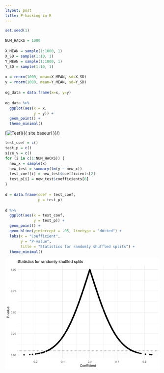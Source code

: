 ```yaml
---
layout: post
title: P-hacking in R
---
```

```r
set.seed(1)

NUM_HACKS = 1000

X_MEAN = sample(1:1000, 1)
X_SD = sample(1:10, 1)
Y_MEAN = sample(1:1000, 1)
Y_SD = sample(1:10, 1)

x = rnorm(1000, mean=X_MEAN, sd=X_SD)
y = rnorm(1000, mean=Y_MEAN, sd=Y_SD)

og_data = data.frame(x=x, y=y)

og_data %>%
  ggplot(aes(x = x,
             y = y)) +
  geom_point() +
  theme_minimal()
```

[<img src="{{ site.baseurl }}/images/produce_data-1.png" alt="Test" style="width: 400px;"/>]({{ site.baseurl }}/)

```r
test_coef = c()
test_p = c()
size_v = c()
for (i in c(1:NUM_HACKS)) {
  new_x = sample(x)
  new_test = summary(lm(y ~ new_x))
  test_coef[i] = new_test$coefficients[2]
  test_p[i] = new_test$coefficients[8]
}

d = data.frame(coef = test_coef,
               p = test_p)

d %>%
  ggplot(aes(x = test_coef,
             y = test_p)) +
  geom_point() +
  geom_hline(yintercept = .05, linetype = "dotted") +
  labs(x = "Coefficient",
       y = "P-value",
       title = "Statistics for randomly shuffled splits") +
  theme_minimal()
```

![Produce plot of p-hacked coefficients](p_hacking_files/figure-html/produce_hacked_plot-1.png)